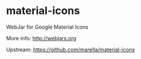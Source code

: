 # material-icons
WebJar for Google Material Icons

More info: http://webjars.org

Upstream: https://github.com/marella/material-icons
